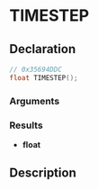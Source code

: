 # TIMESTEP

## Declaration
```cpp
// 0x35694DDC
float TIMESTEP();
```

### Arguments

### Results
- **float**

## Description
